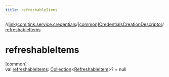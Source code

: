 ```yaml
---
title: refreshableItems
---
```

//[link](../../../index.html)/[com.tink.service.credentials](../index.html)/[[common]CredentialsCreationDescriptor](index.html)/[refreshableItems](refreshable-items.html)



# refreshableItems



[common]\
val [refreshableItems](refreshable-items.html): [Collection](https://kotlinlang.org/api/latest/jvm/stdlib/kotlin.collections/-collection/index.html)&lt;[RefreshableItem](../../com.tink.model.credentials/[common]-refreshable-item/index.html)&gt;? = null




